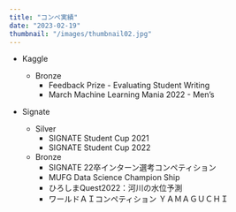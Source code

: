 ```yaml
---
title: "コンペ実績"
date: "2023-02-19"
thumbnail: "/images/thumbnail02.jpg"
---
```


- Kaggle
    - Bronze
        - Feedback Prize - Evaluating Student Writing
        - March Machine Learning Mania 2022 - Men’s


- Signate
    - Silver
        - SIGNATE Student Cup 2021
        - SIGNATE Student Cup 2022
    - Bronze
        - SIGNATE 22卒インターン選考コンペティション
        - MUFG Data Science Champion Ship
        - ひろしまQuest2022：河川の水位予測
        - ワールドＡＩコンペティション ＹＡＭＡＧＵＣＨＩ

